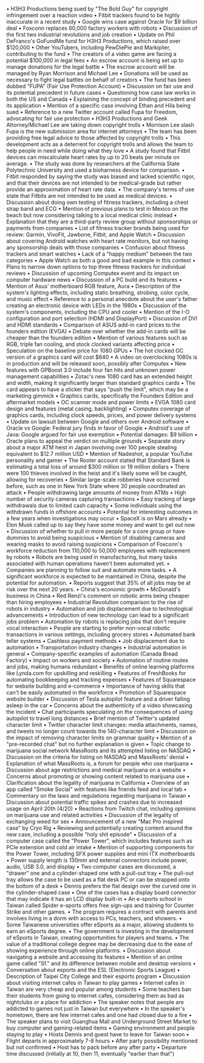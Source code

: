• H3H3 Productions being sued by "The Bold Guy" for copyright infringement over a reaction video
• Fitbit trackers found to be highly inaccurate in a recent study
• Google wins case against Oracle for $9 billion deal
• Foxconn replaces 60,000 factory workers with robots
• Discussion of the first two industrial revolutions and job creation
• Update on Phil DeFranco's GoFundMe fund for H3H3 Productions, which raised over $120,000
• Other YouTubers, including PewDiePie and Markiplier, contributing to the fund
• The creators of a video game are facing a potential $100,000 in legal fees
• An escrow account is being set up to manage donations for the legal battle
• The escrow account will be managed by Ryan Morrison and Michael Lee
• Donations will be used as necessary to fight legal battles on behalf of creators
• The fund has been dubbed "FUPA" (Fair Use Protection Account)
• Discussion on fair use and its potential precedent in future cases
• Questioning how case law works in both the US and Canada
• Explaining the concept of binding precedent and its application
• Mention of a specific case involving Ethan and Hila being sued
• Reference to a new Twitter account called Fupa for Freedom, advocating for fair use protection
• H3H3 Productions and Geek Attorney/Michael Lee are taking down copyright trolls
• Morrison Lee slash Fupa is the new submission area for internet attorneys
• The team has been providing free legal advice to those affected by copyright trolls
• This development acts as a deterrent for copyright trolls and allows the team to help people in need while doing what they love
• A study found that Fitbit devices can miscalculate heart rates by up to 20 beats per minute on average.
• The study was done by researchers at the California State Polytechnic University and used a bioharness device for comparison.
• Fitbit responded by saying the study was biased and lacked scientific rigor, and that their devices are not intended to be medical-grade but rather provide an approximation of heart rate data.
• The company's terms of use state that Fitbits are not intended to be used as medical devices.
• Discussion about doing own testing of fitness trackers, including a chest strap band and ECG
• Mention of previous plans to test in Mexico on the beach but now considering talking to a local medical clinic instead
• Explanation that they are a third-party review group without sponsorships or payments from companies
• List of fitness tracker brands being used for review: Garmin, VivoFit, Jawbone, Fitbit, and Apple Watch
• Discussion about covering Android watches with heart rate monitors, but not having any sponsorship deals with those companies
• Confusion about fitness trackers and smart watches
• Lack of a "happy medium" between the two categories
• Apple Watch as both a good and bad example in this context
• Plans to narrow down options to top three fitness trackers for individual reviews
• Discussion of upcoming Computex event and its impact on computer hardware news
• Discussion of a PC build and its features
• Mention of Asus' motherboard RGB feature, Aura
• Description of the system's lighting effects, including static breathing, strobing, color cycle, and music effect
• Reference to a personal anecdote about the user's father creating an electronic device with LEDs in the 1980s
• Discussion of the system's components, including the CPU and cooler
• Mention of the I-O configuration and port selection (HDMI and DisplayPort)
• Discussion of DVI and HDMI standards
• Comparison of ASUS add-in card prices to the founders edition (EVGA)
• Debate over whether the add-in cards will be cheaper than the founders edition
• Mention of various features such as RGB, triple fan cooling, and stock clocked variants affecting price
• Speculation on the baseline price for 1080 GPUs
• The hot clocked OC version of a graphics card will cost $640
• A video on overclocking 1080s is in production and will be released soon, possibly after Computex
• New features with GPBoost 3.0 include four fan hits and unknown power management capabilities
• Zotac's new 1080 card has an extended height and width, making it significantly larger than standard graphics cards
• The card appears to have a sticker that says "push the limit", which may be a marketing gimmick
• Graphics cards, specifically the Founders Edition and aftermarket models
• OC scanner mode and power limits
• EVGA 1080 card design and features (metal casing, backlighting)
• Computex coverage of graphics cards, including clock speeds, prices, and power delivery systems
• Update on lawsuit between Google and others over Android software
• Oracle vs Google: Federal jury finds in favor of Google
• Android's use of Java: Google argued for fair use exemption
• Potential damages: $9 billion
• Oracle plans to appeal the verdict on multiple grounds
• Separate story about a major ATM heist in Japan involving over 100 people stealing equivalent to $12.7 million USD
• Mention of Nadeshot, a popular YouTube personality and gamer
• The Rooter account stated that Standard Bank is estimating a total loss of around $300 million or 19 million dollars
• There were 100 thieves involved in the heist and it's likely some will be caught, allowing for recoveries
• Similar large-scale robberies have occurred before, such as one in New York State where 30 people coordinated an attack
• People withdrawing large amounts of money from ATMs
• High number of security cameras capturing transactions
• Easy tracking of large withdrawals due to limited cash capacity
• Some individuals using the withdrawn funds in offshore accounts
• Potential for interesting outcomes in a few years when investigations may occur
• SpaceX is on Mars already
• Elon Musk called up to say they have some money and want to get out now
• Discussion of whether to pull in more people for a core group or have dummies to avoid being suspicious
• Mention of disabling cameras and wearing masks to avoid raising suspicions
• Comparison of Foxconn's workforce reduction from 110,000 to 50,000 employees with replacement by robots
• Robots are being used in manufacturing, but many tasks associated with human operations haven't been automated yet.
• Companies are planning to follow suit and automate more tasks.
• A significant workforce is expected to be maintained in China, despite the potential for automation.
• Reports suggest that 35% of all jobs may be at risk over the next 20 years.
• China's economic growth
• McDonald's business in China
• Red Renzi's comment on robotic arms being cheaper than hiring employees
• Industrial Revolution comparison to the rise of robots in industry
• Automation and job displacement due to technological advancements
• Introduction of new technology can lead to a significant jobs problem
• Automation by robots is replacing jobs that don't require vocal interaction
• People are starting to prefer non-vocal robotic transactions in various settings, including grocery stores
• Automated bank teller systems
• Cashless payment methods
• Job displacement due to automation
• Transportation industry changes
• Industrial automation in general
• Company-specific examples of automation (Canada Bread Factory)
• Impact on workers and society
• Automation of routine routes and jobs, making humans redundant
• Benefits of online learning platforms like Lynda.com for upskilling and reskilling
• Features of FreshBooks for automating bookkeeping and tracking expenses
• Features of Squarespace for website building and e-commerce
• Importance of having skills that can't be easily automated in the workforce
• Promotion of Squarespace website builder
• Discussion of Tesla autopilot feature and a driver falling asleep in the car
• Concerns about the authenticity of a video showcasing the incident
• Chat participants speculating on the consequences of using autopilot to travel long distances
• Brief mention of Twitter's updated character limit
• Twitter character limit changes: media attachments, names, and tweets no longer count towards the 140-character limit
• Discussion on the impact of removing character limits on grammar quality
• Mention of a "pre-recorded chat" but no further explanation is given
• Topic change to marijuana social network MassRoots and its attempted listing on NASDAQ
• Discussion on the criteria for listing on NASDAQ and MassRoots' denial
• Explanation of what MassRoots is, a forum for people who use marijuana
• Discussion about age restrictions and medical marijuana on a website
• Concerns about promoting or showing content related to marijuana use
• Clarification about the legality of marijuana in California
• Overview of an app called "Smoke Social" with features like friends feed and local tab
• Commentary on the laws and regulations regarding marijuana in Taiwan
• Discussion about potential traffic spikes and crashes due to increased usage on April 20th (4/20)
• Reactions from Twitch chat, including opinions on marijuana use and related activities
• Discussion of the legality of exchanging weed for sex
• Announcement of a new "Mac Pro inspired case" by Cryo Rig
• Reviewing and potentially creating content around the new case, including a possible "holy shit episode"
• Discussion of a computer case called the "Power Tower", which includes features such as PCIe extension and cold air intake
• Mention of supporting components for the Power Tower, including SFX power supplies and mini ITX motherboards
• Power supply length is 130mm and external connectors include power, audio, USB 3.0, and display
• Two computer cases are discussed, a "drawer" one and a cylinder-shaped one with a pull-out tray
• The pull-out tray allows the case to be used as a flat desk PC or can be strapped onto the bottom of a desk
• Dennis prefers the flat design over the curved one in the cylinder-shaped case
• One of the cases has a display board connector that may indicate it has an LCD display built-in
• An e-sports school in Taiwan called Spider e-sports offers free sign-ups and training for Counter Strike and other games.
• The program requires a contract with parents and involves living in a dorm with access to PCs, teachers, and showers.
• Some Taiwanese universities offer eSports as a major, allowing students to earn an eSports degree.
• The government is investing in the development of eSports in Taiwan, creating opportunities for players and teams.
• The value of a traditional college degree may be decreasing due to the ease of showing experience through online platforms.
• Discussion about navigating a website and accessing its features
• Mention of an online game called "Sf." and its difference between mobile and desktop versions
• Conversation about esports and the ESL (Electronic Sports League)
• Description of Taipei City College and their esports program
• Discussion about visiting internet cafes in Taiwan to play games
• Internet cafes in Taiwan are very cheap and popular among students
• Some teachers ban their students from going to internet cafes, considering them as bad as nightclubs or a place for addiction
• The speaker notes that people are addicted to games not just in Taiwan but everywhere
• In the speaker's hometown, there are few internet cafes and one had closed due to a fire
• The speaker plans to visit Guanghua Mall and Underground Street Market to buy computer and gaming-related items
• Gaming environment and people staying to play
• Hosts Dennis and guest have to leave for Taiwan soon
• Flight departs in approximately 7-8 hours
• After party possibility mentioned but not confirmed
• Host has to pack before any after party
• Departure time discussed (initially at 10, then 11, eventually "earlier than that")